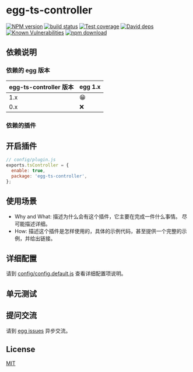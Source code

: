 # egg-ts-controller

[![NPM version][npm-image]][npm-url]
[![build status][travis-image]][travis-url]
[![Test coverage][codecov-image]][codecov-url]
[![David deps][david-image]][david-url]
[![Known Vulnerabilities][snyk-image]][snyk-url]
[![npm download][download-image]][download-url]

[npm-image]: https://img.shields.io/npm/v/egg-ts-controller.svg?style=flat-square
[npm-url]: https://npmjs.org/package/egg-ts-controller
[travis-image]: https://img.shields.io/travis/eggjs/egg-ts-controller.svg?style=flat-square
[travis-url]: https://travis-ci.org/eggjs/egg-ts-controller
[codecov-image]: https://img.shields.io/codecov/c/github/eggjs/egg-ts-controller.svg?style=flat-square
[codecov-url]: https://codecov.io/github/eggjs/egg-ts-controller?branch=master
[david-image]: https://img.shields.io/david/eggjs/egg-ts-controller.svg?style=flat-square
[david-url]: https://david-dm.org/eggjs/egg-ts-controller
[snyk-image]: https://snyk.io/test/npm/egg-ts-controller/badge.svg?style=flat-square
[snyk-url]: https://snyk.io/test/npm/egg-ts-controller
[download-image]: https://img.shields.io/npm/dm/egg-ts-controller.svg?style=flat-square
[download-url]: https://npmjs.org/package/egg-ts-controller

<!--
Description here.
-->

## 依赖说明

### 依赖的 egg 版本

egg-ts-controller 版本 | egg 1.x
--- | ---
1.x | 😁
0.x | ❌

### 依赖的插件
<!--

如果有依赖其它插件，请在这里特别说明。如

- security
- multipart

-->

## 开启插件

```js
// config/plugin.js
exports.tsController = {
  enable: true,
  package: 'egg-ts-controller',
};
```

## 使用场景

- Why and What: 描述为什么会有这个插件，它主要在完成一件什么事情。
尽可能描述详细。
- How: 描述这个插件是怎样使用的，具体的示例代码，甚至提供一个完整的示例，并给出链接。

## 详细配置

请到 [config/config.default.js](config/config.default.js) 查看详细配置项说明。

## 单元测试

<!-- 描述如何在单元测试中使用此插件，例如 schedule 如何触发。无则省略。-->

## 提问交流

请到 [egg issues](https://github.com/eggjs/egg/issues) 异步交流。

## License

[MIT](LICENSE)
